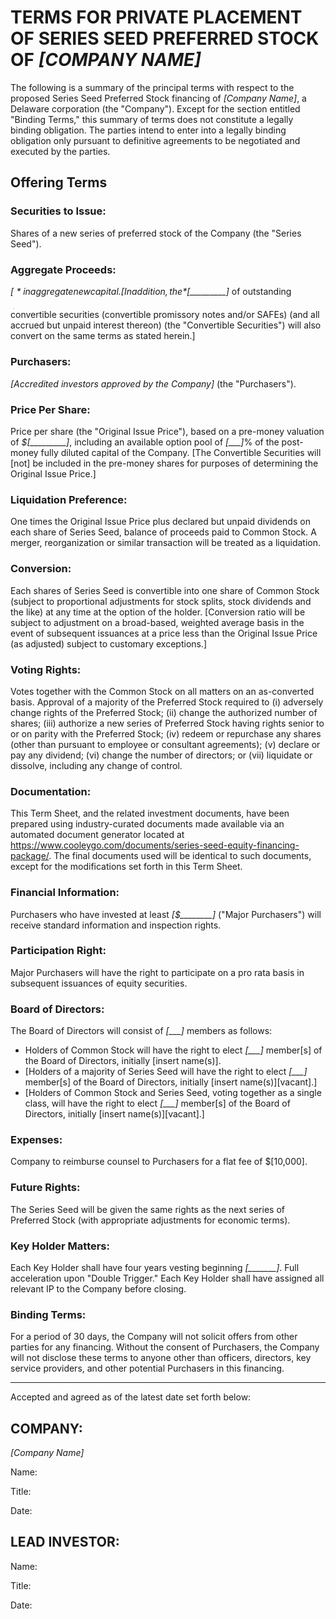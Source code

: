 # TERMS FOR PRIVATE PLACEMENT OF SERIES SEED PREFERRED STOCK OF *[COMPANY NAME]*

The following is a summary of the principal terms with respect to the proposed Series Seed Preferred Stock financing of *[Company Name]*, a Delaware corporation (the "Company").  Except for the section entitled "Binding Terms," this summary of terms does not constitute a legally binding obligation.  The parties intend to enter into a legally binding obligation only pursuant to definitive agreements to be negotiated and executed by the parties.

## Offering Terms  

### Securities to Issue:  

Shares of a new series of preferred stock of the Company (the "Series Seed").

### Aggregate Proceeds:	

*$[_________]* in aggregate new capital. [In addition, the *$[_________]* of outstanding convertible securities (convertible promissory notes and/or SAFEs) (and all accrued but unpaid interest thereon) (the "Convertible Securities") will also convert on the same terms as stated herein.]

### Purchasers:	

*[Accredited investors approved by the Company]* (the "Purchasers").

### Price Per Share:	

Price per share (the "Original Issue Price"), based on a pre-money valuation of *$[_________]*, including an available option pool of *[___]*% of the post-money fully diluted capital of the Company. [The Convertible Securities will [not] be included in the pre-money shares for purposes of determining the Original Issue Price.]

### Liquidation Preference:	

One times the Original Issue Price plus declared but unpaid dividends on each share of Series Seed, balance of proceeds paid to Common Stock.  A merger, reorganization or similar transaction will be treated as a liquidation.

### Conversion:	

Each shares of Series Seed is convertible into one share of Common Stock (subject to proportional adjustments for stock splits, stock dividends and the like) at any time at the option of the holder. [Conversion ratio will be subject to adjustment on a broad-based, weighted average basis in the event of subsequent issuances at a price less than the Original Issue Price (as adjusted) subject to customary exceptions.]

### Voting Rights:	

Votes together with the Common Stock on all matters on an as-converted basis.  Approval of a majority of the Preferred Stock required to (i) adversely change rights of the Preferred Stock; (ii) change the authorized number of shares; (iii) authorize a new series of Preferred Stock having rights senior to or on parity with the Preferred Stock; (iv) redeem or repurchase any shares (other than pursuant to employee or consultant agreements); (v) declare or pay any dividend; (vi) change the number of directors; or (vii) liquidate or dissolve, including any change of control.

### Documentation:	

This Term Sheet, and the related investment documents, have been prepared using industry-curated documents made available via an automated document generator located at https://www.cooleygo.com/documents/series-seed-equity-financing-package/. The final documents used will be identical to such documents, except for the modifications set forth in this Term Sheet. 

### Financial Information:	

Purchasers who have invested at least *[$________]* ("Major Purchasers") will receive standard information and inspection rights.

### Participation Right:	

Major Purchasers will have the right to participate on a pro rata basis in subsequent issuances of equity securities.

### Board of Directors:	

The Board of Directors will consist of *[___]* members as follows: 
* Holders of Common Stock will have the right to elect *[___]* member[s] of the Board of Directors, initially [insert name(s)].
* [Holders of a majority of Series Seed will have the right to elect *[___]* member[s] of the Board of Directors, initially [insert name(s)][vacant].]
* [Holders of Common Stock and Series Seed, voting together as a single class, will have the right to elect *[___]* member[s] of the Board of Directors, initially [insert name(s)][vacant].]

### Expenses:	

Company to reimburse counsel to Purchasers for a flat fee of $[10,000].

### Future Rights:	

The Series Seed will be given the same rights as the next series of Preferred Stock (with appropriate adjustments for economic terms).

### Key Holder Matters:	

Each Key Holder shall have four years vesting beginning *[_______]*. Full acceleration upon "Double Trigger." Each Key Holder shall have assigned all relevant IP to the Company before closing.

### Binding Terms:	

For a period of 30 days, the Company will not solicit offers from other parties for any financing.  Without the consent of Purchasers, the Company will not disclose these terms to anyone other than officers, directors, key service providers, and other potential Purchasers in this financing.


------------
 Accepted and agreed as of the latest date set forth below:
## COMPANY: 

*[Company Name]*
						
Name:  	

Title: 

Date: 

## LEAD INVESTOR: 	

Name:  	

Title:  

Date:  						 
